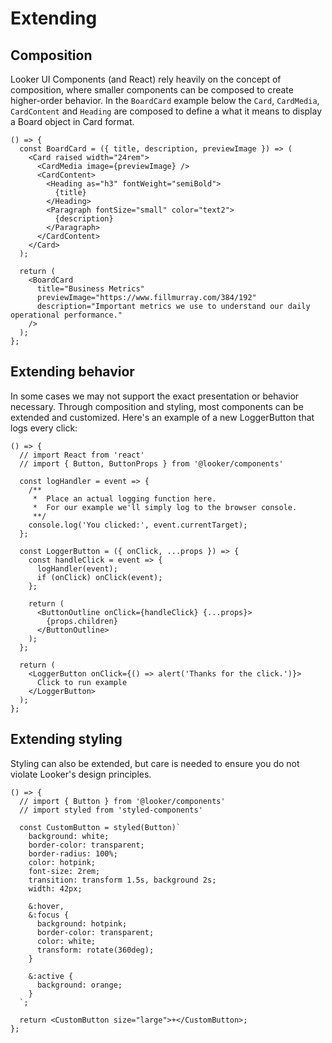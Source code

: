 # Extending

## Composition

Looker UI Components (and React) rely heavily on the concept of composition, where smaller components can be composed to create higher-order behavior. In the `BoardCard` example below the `Card`, `CardMedia`, `CardContent` and `Heading` are composed to define a what it means to display a Board object in Card format.

```tsx
() => {
  const BoardCard = ({ title, description, previewImage }) => (
    <Card raised width="24rem">
      <CardMedia image={previewImage} />
      <CardContent>
        <Heading as="h3" fontWeight="semiBold">
          {title}
        </Heading>
        <Paragraph fontSize="small" color="text2">
          {description}
        </Paragraph>
      </CardContent>
    </Card>
  );

  return (
    <BoardCard
      title="Business Metrics"
      previewImage="https://www.fillmurray.com/384/192"
      description="Important metrics we use to understand our daily operational performance."
    />
  );
};
```

## Extending behavior

In some cases we may not support the exact presentation or behavior necessary. Through composition and styling, most components can be extended and customized. Here's an example of a new LoggerButton that logs every click:

```tsx
() => {
  // import React from 'react'
  // import { Button, ButtonProps } from '@looker/components'

  const logHandler = event => {
    /**
     *  Place an actual logging function here.
     *  For our example we'll simply log to the browser console.
     **/
    console.log('You clicked:', event.currentTarget);
  };

  const LoggerButton = ({ onClick, ...props }) => {
    const handleClick = event => {
      logHandler(event);
      if (onClick) onClick(event);
    };

    return (
      <ButtonOutline onClick={handleClick} {...props}>
        {props.children}
      </ButtonOutline>
    );
  };

  return (
    <LoggerButton onClick={() => alert('Thanks for the click.')}>
      Click to run example
    </LoggerButton>
  );
};
```

## Extending styling

Styling can also be extended, but care is needed to ensure you do not violate Looker's design principles.

```tsx
() => {
  // import { Button } from '@looker/components'
  // import styled from 'styled-components'

  const CustomButton = styled(Button)`
    background: white;
    border-color: transparent;
    border-radius: 100%;
    color: hotpink;
    font-size: 2rem;
    transition: transform 1.5s, background 2s;
    width: 42px;

    &:hover,
    &:focus {
      background: hotpink;
      border-color: transparent;
      color: white;
      transform: rotate(360deg);
    }

    &:active {
      background: orange;
    }
  `;

  return <CustomButton size="large">+</CustomButton>;
};
```
